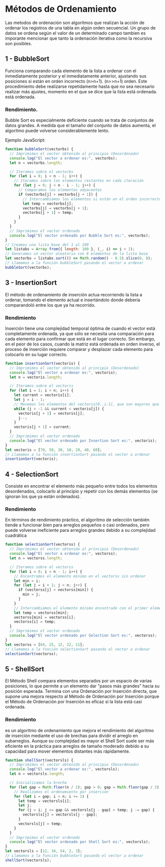 Métodos de Ordenamiento
================
Las metodos de ordenación son algoritmos que realizan la acción de ordenar los registros de una tabla en algún orden secuencial. Un grupo de datos se ordena según el valor de un determinado campo tambien es imporante mencionar que tanto la ordenación iterativa como la recursiva son posibles.

## 1 - BubbleSort
Funciona comparando cada elemento de la lista a ordenar con el inmediatamente posterior y el inmediatamente anterior, ajustando sus posiciones si están en orden incorrecto (n>n+1).
(n>>n+1) orden. Este procedimiento debe realizarse repetidamente hasta que no sea necesario realizar más ajustes, momento en el que se dice que la lista está ordenada.
está ordenada.
### Rendimiento.
Bubble Sort es especialmente deficiente cuando se trata de conjuntos de datos grandes. A medida que el tamaño del conjunto de datos aumenta, el algoritmo puede volverse considerablemente lento.

Ejemplo JavaScript:

``` JavaScript
function bubbleSort(vectorbs) {
  // Imprimimos el vector obtenido al principio (Desordenado)
  console.log("El vector a ordenar es:", vectorbs);
  let n = vectorbs.length;

  // Iteramos sobre el vectorbs
  for (let i = 0; i < n - 1; i++) {
    // Iteramos sobre los elementos restantes en cada iteración
    for (let j = 0; j < n - i - 1; j++) {
      // Comparamos los elementos adyacentes
      if (vectorbs[j] > vectorbs[j + 1]) {
        // Intercambiamos los elementos si están en el orden incorrecto
        let temp = vectorbs[j];
        vectorbs[j] = vectorbs[j + 1];
        vectorbs[j + 1] = temp;
      }
    }
  }
  // Imprimimos el vector ordenado
  console.log("El vector ordenado por Bubble Sort es:", vectorbs);
}
// Creamos una lista base del 1 al 100
let listabs = Array.from({ length: 100 }, (_, i) => i + 1);
// Generamos un vector aleatorio con 8 elementos de la lista base
let vectorbs = listabs.sort(() => Math.random() - 0.5).slice(0, 8);
// Llamamos a la función bubbleSort pasando el vector a ordenar
bubbleSort(vectorbs);
```
## 3 - InsertionSort
El método de ordenamiento de inserción actua recorriendo la lista a ordenar, tomando el elemento actual e insertándolo donde debería comparandoló entre los que ya ha recorrido.
### Rendimiento
Inserción tiene una complejidad temporal óptima de cuando el vector está completamente ordenada, ya que sólo se necesita una comparación para cada elemento para confirmar que está en el lugar correcto.
Sin embargo, en el peor de los casos, cuando la matriz está ordenada en orden inverso, el proceso de inserción requiere comparar y desplazar cada elemento para colocarlo en su lugar correcto.
``` JavaScript
function insertionSort(vectoris) {
  // Imprimimos el vector obtenido al principio (Desordenado)
  console.log("El vector a ordenar es:", vectoris);
  let n = vectoris.length;

  // Iteramos sobre el vectoris
  for (let i = 1; i < n; i++) {
    let current = vectoris[i];
    let j = i - 1;
    // Movemos los elementos del vectoris[0..i-1], que son mayores que la clave, a una posición adelante de su posición actual
    while (j > -1 && current < vectoris[j]) {
      vectoris[j + 1] = vectoris[j];
      j--;
    }
    vectoris[j + 1] = current;
  }
  // Imprimimos el vector ordenado
  console.log("El vector ordenado por Insertion Sort es:", vectoris);
}
let vectoris = [70, 50, 30, 10, 20, 40, 60];
// Llamamos a la función insertionSort pasando el vector a ordenar
insertionSort(vectoris);
```
## 4 - SelectionSort
Consiste en encontrar el elemento más pequeño entre todos los elementos desordenados, colocarlo al principio y repetir con los demás elementos (se ignoran los que ya están ordenados).

### Rendimiento
En términos de rendimiento práctico, el algoritmo de selección también tiende a funcionar bien para arreglos pequeños o casi ordenados, pero puede volverse ineficiente para arreglos grandes debido a su complejidad cuadrática
``` JavaScript
function selectionSort(vectorss) {
  // Imprimimos el vector obtenido al principio (Desordenado)
  console.log("El vector a ordenar es:", vectorss);
  let n = vectorss.length;

  // Iteramos sobre el vectorss
  for (let i = 0; i < n - 1; i++) {
    // Encontramos el elemento mínimo en el vectorss sin ordenar
    let min = i;
    for (let j = i + 1; j < n; j++) {
      if (vectorss[j] < vectorss[min]) {
        min = j;
      }
    }
    // Intercambiamos el elemento mínimo encontrado con el primer elemento
    let temp = vectorss[min];
    vectorss[min] = vectorss[i];
    vectorss[i] = temp;
  }
  // Imprimimos el vector ordenado
  console.log("El vector ordenado por Selection Sort es:", vectorss);
}
let vectorss = [64, 25, 12, 22, 11];
// Llamamos a la función selectionSort pasando el vector a ordenar
selectionSort(vectorss);
```
## 5 - ShellSort
El Método Shell compara elementos separados por un espacio de varias posiciones, lo que permite a un elemento dar "pasos más grandes" hacia su posición esperada. Termina con una Ordenación por Inserción directa, que supone una mejora respecto al Método de Ordenación por Inserción porque el Método de Ordenación por Inserción es eficaz si la lista está casi ordenada.

### Rendimiento
es un algoritmo de ordenamiento que mejora el rendimiento del algoritmo de inserción mediante el uso de brechas para dividir el arreglo en subarreglos. Aunque su complejidad es mayor el Shell Sort suele ser más eficiente en la práctica para arreglos de tamaño moderado debido a su capacidad para mover elementos distantes más rápidamente.
``` JavaScript
function shellSort(vectorsls) {
  // Imprimimos el vector obtenido al principio (Desordenado)
  console.log("El vector a ordenar es:", vectorsls);
  let n = vectorsls.length;

  // Inicializamos la brecha
  for (let gap = Math.floor(n / 2); gap > 0; gap = Math.floor(gap / 2)) {
    // Realizamos el ordenamiento por inserción
    for (let i = gap; i < n; i += 1) {
      let temp = vectorsls[i];
      let j;
      for (j = i; j >= gap && vectorsls[j - gap] > temp; j -= gap) {
        vectorsls[j] = vectorsls[j - gap];
      }
      vectorsls[j] = temp;
    }
  }
  // Imprimimos el vector ordenado
  console.log("El vector ordenado por Shell Sort es:", vectorsls);
}
let vectorsls = [12, 34, 54, 2, 3];
// Llamamos a la función bubbleSort pasando el vector a ordenar
shellSort(vectorsls);
```
